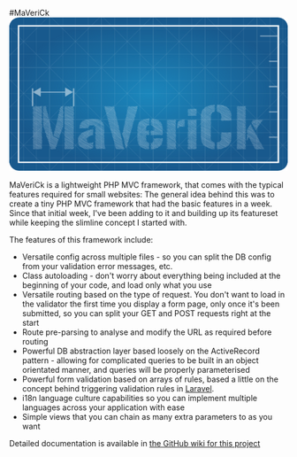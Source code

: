 #MaVeriCk
![MaVeriCk Logo](https://raw.githubusercontent.com/AshleyJSheridan/maverick/master/docs/img/large_w600.png)

MaVeriCk is a lightweight PHP MVC framework, that comes with the typical features required for small websites:
The general idea behind this was to create a tiny PHP MVC framework that had the basic features in a week. Since that initial week, I've been adding to it and building up its featureset while keeping the slimline concept I started with.

The features of this framework include:

* Versatile config across multiple files - so you can split the DB config from your validation error messages, etc.
* Class autoloading - don't worry about everything being included at the beginning of your code, and load only what you use
* Versatile routing based on the type of request. You don't want to load in the validator the first time you display a form page, only once it's been submitted, so you can split your GET and POST requests right at the start
* Route pre-parsing to analyse and modify the URL as required before routing
* Powerful DB abstraction layer based loosely on the ActiveRecord pattern - allowing for complicated queries to be built in an object orientated manner, and queries will be properly parameterised
* Powerful form validation based on arrays of rules, based a little on the concept behind triggering validation rules in [Laravel](http://laravel.com/).
* i18n language culture capabilities so you can implement multiple languages across your application with ease
* Simple views that you can chain as many extra parameters to as you want

Detailed documentation is available in [the GitHub wiki for this project](https://github.com/AshleyJSheridan/maverick/wiki)